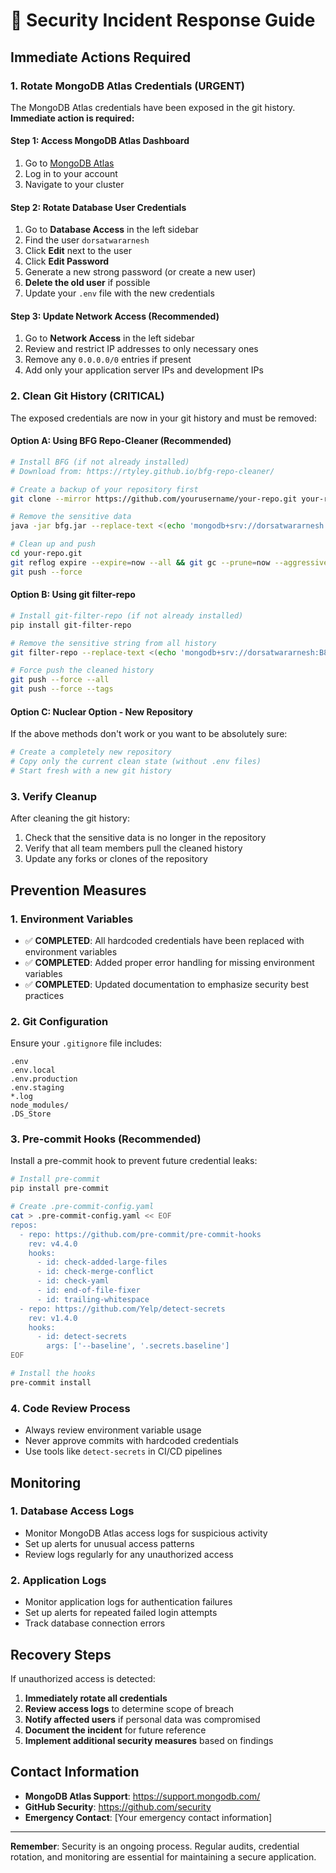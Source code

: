 # 🚨 Security Incident Response Guide

## Immediate Actions Required

### 1. Rotate MongoDB Atlas Credentials (URGENT)

The MongoDB Atlas credentials have been exposed in the git history. **Immediate action is required:**

#### Step 1: Access MongoDB Atlas Dashboard
1. Go to [MongoDB Atlas](https://cloud.mongodb.com/)
2. Log in to your account
3. Navigate to your cluster

#### Step 2: Rotate Database User Credentials
1. Go to **Database Access** in the left sidebar
2. Find the user `dorsatwararnesh`
3. Click **Edit** next to the user
4. Click **Edit Password**
5. Generate a new strong password (or create a new user)
6. **Delete the old user** if possible
7. Update your `.env` file with the new credentials

#### Step 3: Update Network Access (Recommended)
1. Go to **Network Access** in the left sidebar
2. Review and restrict IP addresses to only necessary ones
3. Remove any `0.0.0.0/0` entries if present
4. Add only your application server IPs and development IPs

### 2. Clean Git History (CRITICAL)

The exposed credentials are now in your git history and must be removed:

#### Option A: Using BFG Repo-Cleaner (Recommended)
```bash
# Install BFG (if not already installed)
# Download from: https://rtyley.github.io/bfg-repo-cleaner/

# Create a backup of your repository first
git clone --mirror https://github.com/yourusername/your-repo.git your-repo-backup.git

# Remove the sensitive data
java -jar bfg.jar --replace-text <(echo 'mongodb+srv://dorsatwararnesh:B8TZtheWEC2FZu6D@cluster1.fnau2wu.mongodb.net/==>MONGODB_URI_PLACEHOLDER') your-repo.git

# Clean up and push
cd your-repo.git
git reflog expire --expire=now --all && git gc --prune=now --aggressive
git push --force
```

#### Option B: Using git filter-repo
```bash
# Install git-filter-repo (if not already installed)
pip install git-filter-repo

# Remove the sensitive string from all history
git filter-repo --replace-text <(echo 'mongodb+srv://dorsatwararnesh:B8TZtheWEC2FZu6D@cluster1.fnau2wu.mongodb.net/==>MONGODB_URI_PLACEHOLDER')

# Force push the cleaned history
git push --force --all
git push --force --tags
```

#### Option C: Nuclear Option - New Repository
If the above methods don't work or you want to be absolutely sure:
```bash
# Create a completely new repository
# Copy only the current clean state (without .env files)
# Start fresh with a new git history
```

### 3. Verify Cleanup

After cleaning the git history:
1. Check that the sensitive data is no longer in the repository
2. Verify that all team members pull the cleaned history
3. Update any forks or clones of the repository

## Prevention Measures

### 1. Environment Variables
- ✅ **COMPLETED**: All hardcoded credentials have been replaced with environment variables
- ✅ **COMPLETED**: Added proper error handling for missing environment variables
- ✅ **COMPLETED**: Updated documentation to emphasize security best practices

### 2. Git Configuration
Ensure your `.gitignore` file includes:
```
.env
.env.local
.env.production
.env.staging
*.log
node_modules/
.DS_Store
```

### 3. Pre-commit Hooks (Recommended)
Install a pre-commit hook to prevent future credential leaks:
```bash
# Install pre-commit
pip install pre-commit

# Create .pre-commit-config.yaml
cat > .pre-commit-config.yaml << EOF
repos:
  - repo: https://github.com/pre-commit/pre-commit-hooks
    rev: v4.4.0
    hooks:
      - id: check-added-large-files
      - id: check-merge-conflict
      - id: check-yaml
      - id: end-of-file-fixer
      - id: trailing-whitespace
  - repo: https://github.com/Yelp/detect-secrets
    rev: v1.4.0
    hooks:
      - id: detect-secrets
        args: ['--baseline', '.secrets.baseline']
EOF

# Install the hooks
pre-commit install
```

### 4. Code Review Process
- Always review environment variable usage
- Never approve commits with hardcoded credentials
- Use tools like `detect-secrets` in CI/CD pipelines

## Monitoring

### 1. Database Access Logs
- Monitor MongoDB Atlas access logs for suspicious activity
- Set up alerts for unusual access patterns
- Review logs regularly for any unauthorized access

### 2. Application Logs
- Monitor application logs for authentication failures
- Set up alerts for repeated failed login attempts
- Track database connection errors

## Recovery Steps

If unauthorized access is detected:
1. **Immediately rotate all credentials**
2. **Review access logs** to determine scope of breach
3. **Notify affected users** if personal data was compromised
4. **Document the incident** for future reference
5. **Implement additional security measures** based on findings

## Contact Information

- **MongoDB Atlas Support**: https://support.mongodb.com/
- **GitHub Security**: https://github.com/security
- **Emergency Contact**: [Your emergency contact information]

---

**Remember**: Security is an ongoing process. Regular audits, credential rotation, and monitoring are essential for maintaining a secure application.
